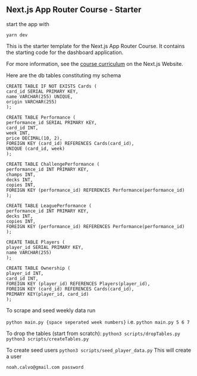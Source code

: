## Next.js App Router Course - Starter

start the app with

`yarn dev`

This is the starter template for the Next.js App Router Course. It contains the starting code for the dashboard application.

For more information, see the [course curriculum](https://nextjs.org/learn) on the Next.js Website.

Here are the db tables constituting my schema
```
CREATE TABLE IF NOT EXISTS Cards (
card_id SERIAL PRIMARY KEY,
name VARCHAR(255) UNIQUE,
origin VARCHAR(255)
);

CREATE TABLE Performance (
performance_id SERIAL PRIMARY KEY,
card_id INT,
week INT,
price DECIMAL(10, 2),
FOREIGN KEY (card_id) REFERENCES Cards(card_id),
UNIQUE (card_id, week)
);

CREATE TABLE ChallengePerformance (
performance_id INT PRIMARY KEY,
champs INT,
decks INT,
copies INT,
FOREIGN KEY (performance_id) REFERENCES Performance(performance_id)
);

CREATE TABLE LeaguePerformance (
performance_id INT PRIMARY KEY,
decks INT,
copies INT,
FOREIGN KEY (performance_id) REFERENCES Performance(performance_id)
);

CREATE TABLE Players (
player_id SERIAL PRIMARY KEY,
name VARCHAR(255)
);

CREATE TABLE Ownership (
player_id INT,
card_id INT,
FOREIGN KEY (player_id) REFERENCES Players(player_id),
FOREIGN KEY (card_id) REFERENCES Cards(card_id),
PRIMARY KEY(player_id, card_id)
);
```

To scrape and seed weekly data run

`python main.py {space seperated week numbers}`
i.e. `python main.py 5 6 7`

To drop the tables (start from scratch):
`python3 scripts/dropTables.py`
`python3 scripts/createTables.py`

To create seed users
`python3 scripts/seed_player_data.py`
This will create a user
```
noah.calvo@gmail.com password
```